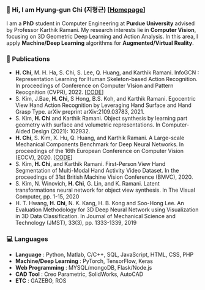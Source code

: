 ### :wave: Hi, I am Hyung-gun Chi (지형근) [[Homepage](https://hyung-gun.me/)]

I am a **PhD** student in Computer Engineering at **Purdue University** advised by Professor Karthik Ramani. My research interests lie in **Computer Vision**, focusing on 3D Geometric Deep Learning and Action Analysis. In this area, I apply **Machine/Deep Learning** algorithms for **Augmented/Virtual Reality**.


### :page_facing_up: Publications
- **H. Chi**, M. H. Ha, S. Chi, S. Lee, Q. Huang, and Karthik Ramani. InfoGCN : Representation Learning for Human Skeleton-based Action Recognition. In proceedings of Conference on Computer VIsion and Pattern Reocgnition (CVPR), 2022. [[CODE](https://github.com/stnoah1/infogcn)]
- S. Kim, J.Bae, **H. Chi**, S Hong, B.S. Koh, and Karthik Ramani. Egocentric View Hand Action Recognition by Leveraging Hand Surface and Hand Grasp Type. arXiv preprint arXiv:2109.03783, 2021.
- S. Kim, **H. Chi** and Karthik Ramani. Object synthesis by learning part geometry with surface and volumetric representations. In Computer-Aided Design (2021): 102932.
- **H. Chi**, S. Kim, X. Hu, Q. Huang, and Karthik Ramani. A Large-scale Mechanical Components Benchmark for Deep Neural Networks. In proceedings of the 16th European Conference on Computer Vision (ECCV), 2020. [[CODE](https://github.com/stnoah1/mcb)]
- S. Kim, **H. Chi**, and Karthik Ramani. First-Person View Hand Segmentation of Multi-Modal Hand Activity Video Dataset. In the proceedings of 31st British Machine Vision Conference (BMVC), 2020.
- S. Kim, N. Winovich, **H. Chi**, G. Lin, and K. Ramani. Latent transformations neural network for object view synthesis. In The Visual Computer, pp. 1-15, 2020
- H. T. Hwang, **H. Chi**, N. K. Kang, H. B. Kong and Soo-Hong Lee. An Evaluation Methodology for 3D Deep Neural Network using Visualization in 3D Data Classification. In Journal of Mechanical Science and Technology (JMST), 33(3), pp. 1333-1339, 2019


### :computer: Languages
- **Language** : Python, Matlab, C/C++, SQL, JavaScript, HTML, CSS, PHP
- **Machine/Deep Learning** : PyTorch, TensorFlow, Keras
- **Web Programming** : MYSQL/mongoDB, Flask/Node.js
- **CAD Tool** : Creo Parametric, SolidWorks, AutoCAD
- **ETC** : GAZEBO, ROS
 
